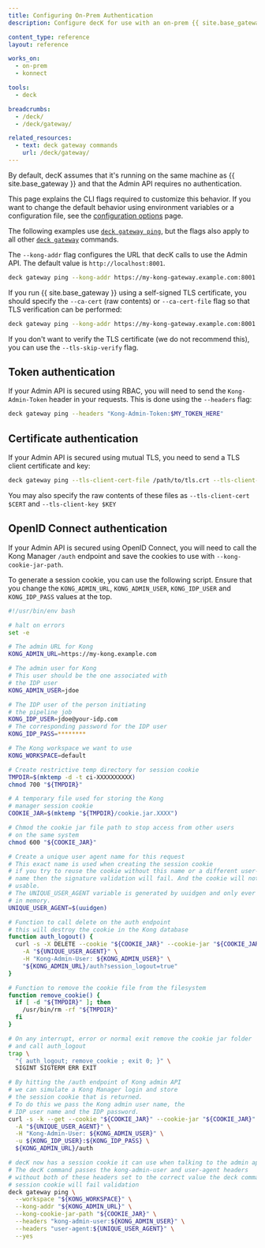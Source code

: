 ```yaml
---
title: Configuring On-Prem Authentication
description: Configure decK for use with an on-prem {{ site.base_gateway }}.

content_type: reference
layout: reference

works_on:
  - on-prem
  - konnect

tools:
  - deck

breadcrumbs:
  - /deck/
  - /deck/gateway/

related_resources:
  - text: deck gateway commands
    url: /deck/gateway/
---
```


By default, decK assumes that it's running on the same machine as {{ site.base_gateway }} and that the Admin API requires no authentication.

This page explains the CLI flags required to customize this behavior. If you want to change the default behavior using environment variables or a configuration file, see the [configuration options](/deck/configuration/) page.

The following examples use [`deck gateway ping`](/deck/gateway/ping/), but the flags also apply to all other [`deck gateway`](/deck/gateway/) commands.

The `--kong-addr` flag configures the URL that decK calls to use the Admin API. The default value is `http://localhost:8001`.

```bash
deck gateway ping --kong-addr https://my-kong-gateway.example.com:8001
```

If you run {{ site.base_gateway }} using a self-signed TLS certificate, you should specify the `--ca-cert` (raw contents) or `--ca-cert-file` flag so that TLS verification can be performed:

```bash
deck gateway ping --kong-addr https://my-kong-gateway.example.com:8001 --ca-cert-file /path/to/ca.crt
```

If you don't want to verify the TLS certificate (we do not recommend this), you can use the `--tls-skip-verify` flag.

## Token authentication

If your Admin API is secured using RBAC, you will need to send the `Kong-Admin-Token` header in your requests. This is done using the `--headers` flag:

```bash
deck gateway ping --headers "Kong-Admin-Token:$MY_TOKEN_HERE"
```

## Certificate authentication

If your Admin API is secured using mutual TLS, you need to send a TLS client certificate and key:

```bash
deck gateway ping --tls-client-cert-file /path/to/tls.crt --tls-client-cert-key /path/to/tls.key
```

You may also specify the raw contents of these files as `--tls-client-cert $CERT` and `--tls-client-key $KEY`

## OpenID Connect authentication

If your Admin API is secured using OpenID Connect, you will need to call the Kong Manager `/auth` endpoint and save the cookies to use with `--kong-cookie-jar-path`.

To generate a session cookie, you can use the following script. Ensure that you change the `KONG_ADMIN_URL`, `KONG_ADMIN_USER`, `KONG_IDP_USER` and `KONG_IDP_PASS` values at the top.

```bash
#!/usr/bin/env bash

# halt on errors
set -e

# The admin URL for Kong
KONG_ADMIN_URL=https://my-kong.example.com

# The admin user for Kong
# This user should be the one associated with
# the IDP user
KONG_ADMIN_USER=jdoe

# The IDP user of the person initiating
# the pipeline job
KONG_IDP_USER=jdoe@your-idp.com
# The corresponding password for the IDP user
KONG_IDP_PASS=********

# The Kong workspace we want to use
KONG_WORKSPACE=default

# Create restrictive temp directory for session cookie
TMPDIR=$(mktemp -d -t ci-XXXXXXXXXX)
chmod 700 "${TMPDIR}"

# A temporary file used for storing the Kong
# manager session cookie
COOKIE_JAR=$(mktemp "${TMPDIR}/cookie.jar.XXXX")

# Chmod the cookie jar file path to stop access from other users
# on the same system
chmod 600 "${COOKIE_JAR}"

# Create a unique user agent name for this request
# This exact name is used when creating the session cookie
# if you try to reuse the cookie without this name or a different user-agent
# name then the signature validation will fail. And the cookie will not be
# usable.
# The UNIQUE_USER_AGENT variable is generated by uuidgen and only ever stored
# in memory.
UNIQUE_USER_AGENT=$(uuidgen)

# Function to call delete on the auth endpoint
# this will destroy the cookie in the Kong database
function auth_logout() {
  curl -s -X DELETE --cookie "${COOKIE_JAR}" --cookie-jar "${COOKIE_JAR}" \
	-A "${UNIQUE_USER_AGENT}" \
	-H "Kong-Admin-User: ${KONG_ADMIN_USER}" \
	"${KONG_ADMIN_URL}/auth?session_logout=true"
}

# Function to remove the cookie file from the filesystem
function remove_cookie() {
  if [ -d "${TMPDIR}" ]; then
	/usr/bin/rm -rf "${TMPDIR}"
  fi
}

# On any interrupt, error or normal exit remove the cookie jar folder
# and call auth_logout
trap \
  "{ auth_logout; remove_cookie ; exit 0; }" \
  SIGINT SIGTERM ERR EXIT

# By hitting the /auth endpoint of Kong admin API
# we can simulate a Kong Manager login and store
# the session cookie that is returned.
# To do this we pass the Kong admin user name, the
# IDP user name and the IDP password.
curl -s -k --get --cookie "${COOKIE_JAR}" --cookie-jar "${COOKIE_JAR}" \
  -A "${UNIQUE_USER_AGENT}" \
  -H "Kong-Admin-User: ${KONG_ADMIN_USER}" \
  -u ${KONG_IDP_USER}:${KONG_IDP_PASS} \
  ${KONG_ADMIN_URL}/auth

# decK now has a session cookie it can use when talking to the admin api.
# The decK command passes the kong-admin-user and user-agent headers
# without both of these headers set to the correct value the deck commands
# session cookie will fail validation
deck gateway ping \
  --workspace "${KONG_WORKSPACE}" \
  --kong-addr "${KONG_ADMIN_URL}" \
  --kong-cookie-jar-path "${COOKIE_JAR}" \
  --headers "kong-admin-user:${KONG_ADMIN_USER}" \
  --headers "user-agent:${UNIQUE_USER_AGENT}" \
  --yes
```
